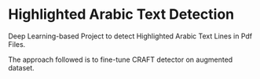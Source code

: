 # Highlighted Arabic Text Detection
Deep Learning-based Project to detect Highlighted Arabic Text Lines in Pdf Files.

The approach followed is to fine-tune CRAFT detector on augmented dataset.
